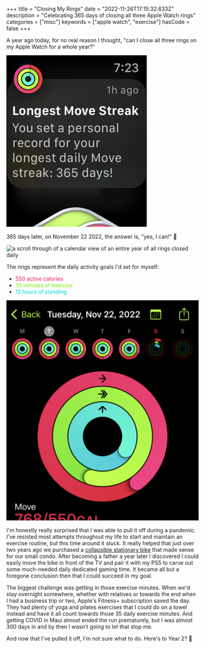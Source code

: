 +++
title = "Closing My Rings"
date = "2022-11-26T17:15:32.633Z"
description = "Celebrating 365 days of closing all three Apple Watch rings"
categories = ["misc"]
keywords = ["apple watch", "exercise"]
hasCode = false
+++

A year ago today, for no real reason I thought, "can I close all three rings on my Apple Watch for a whole year?"

![apple watch screenshot showing a 365 days move streak](images/move_streak.png)

365 days later, on November 22 2022, the answer is, "yes, I can!" 🥳

![a scroll through of a calendar view of an entire year of all rings closed daily](images/twelve_months.gif)

The rings represent the daily activity goals I'd set for myself:

- <span style="color: #F31C58">550 active calories</span>
- <span style="color: #7DF000">35 minutes of exercise</span>
- <span style="color: #00D8D8">12 hours of standing</span>

![three rings showing progress on the above three goals](images/the_day.png)

I'm honestly really surprised that I was able to pull it off during a pandemic. I've resisted most attempts throughout my life to start and maintain an exercise routine, but this time around it stuck. It really helped that just over two years ago we purchased a [collapsible stationary bike](https://www.xterrafitness.com/bikes/fb-350-bike) that made sense for our small condo. After becoming a father a year later I discovered I could easily move the bike in front of the TV and pair it with my PS5 to carve out some much-needed daily dedicated gaming time. It became all but a foregone conclusion then that I could succeed in my goal.

The biggest challenge was getting in those exercise minutes. When we'd stay overnight somewhere, whether with relatives or towards the end when I had a business trip or two, Apple's Fitness+ subscription saved the day. They had plenty of yoga and pilates exercises that I could do on a towel instead and have it all count towards those 35 daily exercise minutes. And getting COVID in Maui almost ended the run prematurely, but I was almost 300 days in and by then I wasn't going to let that stop me.

And now that I've pulled it off, I'm not sure what to do. Here's to Year 2? 🤔

